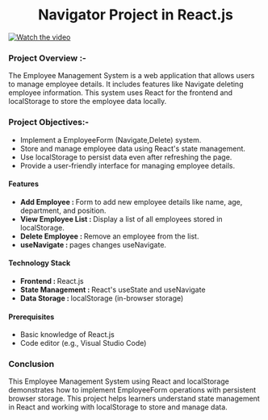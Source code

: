 <h1 align="center">Navigator Project in React.js</h1>

[![Watch the video]()]()

<h3>Project Overview :- </h3>
<p>The Employee Management System is a web application that allows users to manage employee details. It includes features like Navigate deleting employee information. This system uses React for the frontend and localStorage to store the employee data locally.
</p>

<h3>Project Objectives:-</h3>
<ul>
  <li>Implement a EmployeeForm (Navigate,Delete) system.</li>
  <li>Store and manage employee data using React's state management.</li>
  <li>Use localStorage to persist data even after refreshing the page.</li>
  <li>Provide a user-friendly interface for managing employee details.</li>
</ul>

<h4>Features</h4>
<ul>
  <li><strong>Add Employee : </strong>Form to add new employee details like name, age, department, and position.</li>
  <li><strong>View Employee List : </strong>Display a list of all employees stored in localStorage.</li>
  <li><strong>Delete Employee : </strong>Remove an employee from the list.</li>
  <li><strong>useNavigate : </strong>pages changes useNavigate.</li>
</ul>

<h4>Technology Stack</h4>
<ul>
  <li><strong>Frontend : </strong> React.js</li>
  <li><strong>State Management : </strong>React's useState and useNavigate</li>
  <li><strong>Data Storage : </strong>localStorage (in-browser storage)</li>
</ul>

<h4>Prerequisites</h4>
<ul>
  <li>Basic knowledge of React.js</li>
  <li>Code editor (e.g., Visual Studio Code)</li>
</ul>

<h3>Conclusion</h3>
<p>This Employee Management System using React and localStorage demonstrates how to implement EmployeeForm operations with persistent browser storage. This project helps learners understand state management in React and working with localStorage to store and manage data.
</p>
